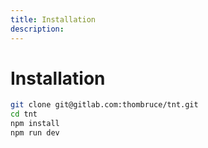 ```yaml
---
title: Installation
description:
---
```


# Installation

```bash
git clone git@gitlab.com:thombruce/tnt.git
cd tnt
npm install
npm run dev
```
